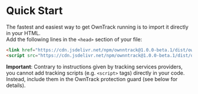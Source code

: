 # Quick Start

The fastest and easiest way to get OwnTrack running is to import it directly in your HTML.  
Add the following lines in the `<head>` section of your file:

```html
<link href="https://cdn.jsdelivr.net/npm/ownntrack@1.0.0-beta.1/dist/owntrack.min.css" rel="stylesheet" />
<script src="https://cdn.jsdelivr.net/npm/ownntrack@1.0.0-beta.1/dist/owntrack.min.js"></script>
```

**Important**: Contrary to instructions given by tracking services providers, you cannot add tracking scripts (e.g. `<script>` tags) directly in your code. Instead, include them in the OwnTrack protection guard (see below for details).

```js

```

